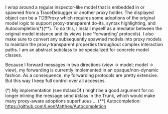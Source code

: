 I wrap around a regular inspector-like model that is embedded in or spawned from a TraceDebugger or another proxy holder. The displayed object can be a TDBProxy which requires some adoptions of the original model logic to support proxy-transparent do-its, syntax highlighting, and Autocompletion(*)(**). To do this, I install myself as a mediator between the original model instance and its views (see 'forwarding' protocols). I also make sure to convert any subsequently spawned models into proxy models to maintain the proxy-transparent properties throughout complex interaction paths. I am an abstract subclass to be specialized for concrete model classes.

Because I forward messages in two directions (view -> model; model -> view), my forwarding is currently implemented in an opaque/non-dynamic fashion. As a consequence, my forwarding protocols are pretty extensive. But this way I keep full control over all accesses.

(*) My implementation (see #classOf:) might be a good argument for no longer inlining the message send #class in the Trunk, which would make many proxy-aware adoptions superfluous ...
(**) Autocompletion: https://github.com/LeonMatthes/Autocompletion